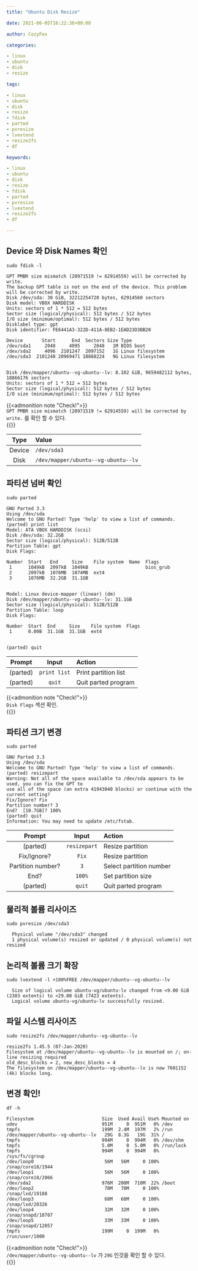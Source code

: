 ```yaml
---
title: "Ubuntu Disk Resize"

date: 2021-06-05T16:22:36+09:00

author: CozyFex

categories:

- linux
- ubuntu
- disk
- resize

tags:

- linux
- ubuntu
- disk
- resize
- fdisk
- parted
- pvresize
- lvextend
- resize2fs
- df

keywords:

- linux
- ubuntu
- disk
- resize
- fdisk
- parted
- pvresize
- lvextend
- resize2fs
- df

---
```


## Device 와 Disk Names 확인

```shell
sudo fdisk -l
```

```
GPT PMBR size mismatch (20971519 != 62914559) will be corrected by write.
The backup GPT table is not on the end of the device. This problem will be corrected by write.
Disk /dev/sda: 30 GiB, 32212254720 bytes, 62914560 sectors
Disk model: VBOX HARDDISK
Units: sectors of 1 * 512 = 512 bytes
Sector size (logical/physical): 512 bytes / 512 bytes
I/O size (minimum/optimal): 512 bytes / 512 bytes
Disklabel type: gpt
Disk identifier: FE6441A3-322D-411A-8EB2-1EAD23D3BB20

Device       Start      End  Sectors Size Type
/dev/sda1     2048     4095     2048   1M BIOS boot
/dev/sda2     4096  2101247  2097152   1G Linux filesystem
/dev/sda3  2101248 20969471 18868224   9G Linux filesystem


Disk /dev/mapper/ubuntu--vg-ubuntu--lv: 8.102 GiB, 9659482112 bytes, 18866176 sectors
Units: sectors of 1 * 512 = 512 bytes
Sector size (logical/physical): 512 bytes / 512 bytes
I/O size (minimum/optimal): 512 bytes / 512 bytes
```

{{<admonition note "Check!">}}  
`GPT PMBR size mismatch (20971519 != 62914559) will be corrected by write.` 를 확인 할 수 있다.  
{{</admonition>}}

| Type | Value |  
|:-:|:-|  
| Device | `/dev/sda3` |  
| Disk | `/dev/mapper/ubuntu--vg-ubuntu--lv` |

## 파티션 넘버 확인

```shell
sudo parted
```

```
GNU Parted 3.3
Using /dev/sda
Welcome to GNU Parted! Type 'help' to view a list of commands.
(parted) print list
Model: ATA VBOX HARDDISK (scsi)
Disk /dev/sda: 32.2GB
Sector size (logical/physical): 512B/512B
Partition Table: gpt
Disk Flags:

Number  Start   End     Size    File system  Name  Flags
 1      1049kB  2097kB  1049kB                     bios_grub
 2      2097kB  1076MB  1074MB  ext4
 3      1076MB  32.2GB  31.1GB


Model: Linux device-mapper (linear) (dm)
Disk /dev/mapper/ubuntu--vg-ubuntu--lv: 31.1GB
Sector size (logical/physical): 512B/512B
Partition Table: loop
Disk Flags:

Number  Start  End     Size    File system  Flags
 1      0.00B  31.1GB  31.1GB  ext4


(parted) quit
```

| Prompt | Input | Action |  
|:-:|:-:|:-|  
| (parted) | `print list` | Print partition list |  
| (parted) | `quit` | Quit parted program |

{{<admonition note "Check!">}}  
`Disk Flags` 섹션 확인.  
{{</admonition>}}

## 파티션 크기 변경

```shell
sudo parted
```

```
GNU Parted 3.3
Using /dev/sda
Welcome to GNU Parted! Type 'help' to view a list of commands.
(parted) resizepart
Warning: Not all of the space available to /dev/sda appears to be used, you can fix the GPT to
use all of the space (an extra 41943040 blocks) or continue with the current setting?
Fix/Ignore? Fix
Partition number? 3
End?  [10.7GB]? 100%
(parted) quit
Information: You may need to update /etc/fstab.
```

| Prompt | Input | Action |  
|:-:|:-:|:-|  
| (parted) | `resizepart` | Resize partition |  
| Fix/Ignore? | `Fix` | Resize partition |  
| Partition number? | `3` | Select partition number |  
| End? | `100%` | Set partition size |  
| (parted) | `quit` | Quit parted program |

## 물리적 볼륨 리사이즈

```shell
sudo pvresize /dev/sda3
```

```
  Physical volume "/dev/sda3" changed
  1 physical volume(s) resized or updated / 0 physical volume(s) not resized
```

## 논리적 볼륨 크기 확장

```shell
sudo lvextend -l +100%FREE /dev/mapper/ubuntu--vg-ubuntu--lv
```

```
  Size of logical volume ubuntu-vg/ubuntu-lv changed from <9.00 GiB (2303 extents) to <29.00 GiB (7423 extents).
  Logical volume ubuntu-vg/ubuntu-lv successfully resized.
```

## 파일 시스템 리사이즈

```shell
sudo resize2fs /dev/mapper/ubuntu--vg-ubuntu--lv
```

```
resize2fs 1.45.5 (07-Jan-2020)
Filesystem at /dev/mapper/ubuntu--vg-ubuntu--lv is mounted on /; on-line resizing required
old_desc_blocks = 2, new_desc_blocks = 4
The filesystem on /dev/mapper/ubuntu--vg-ubuntu--lv is now 7601152 (4k) blocks long.
```

## 변경 확인!

```shell
df -h
```

```
Filesystem                         Size  Used Avail Use% Mounted on
udev                               951M     0  951M   0% /dev
tmpfs                              199M  2.4M  197M   2% /run
/dev/mapper/ubuntu--vg-ubuntu--lv   29G  8.3G   19G  31% /
tmpfs                              994M     0  994M   0% /dev/shm
tmpfs                              5.0M     0  5.0M   0% /run/lock
tmpfs                              994M     0  994M   0% /sys/fs/cgroup
/dev/loop0                          56M   56M     0 100% /snap/core18/1944
/dev/loop1                          56M   56M     0 100% /snap/core18/2066
/dev/sda2                          976M  200M  710M  22% /boot
/dev/loop2                          70M   70M     0 100% /snap/lxd/19188
/dev/loop3                          68M   68M     0 100% /snap/lxd/20326
/dev/loop4                          32M   32M     0 100% /snap/snapd/10707
/dev/loop5                          33M   33M     0 100% /snap/snapd/12057
tmpfs                              199M     0  199M   0% /run/user/1000
```

{{<admonition note "Check!">}}  
`/dev/mapper/ubuntu--vg-ubuntu--lv` 가 `29G` 인것을 확인 할 수 있다.  
{{</admonition>}}